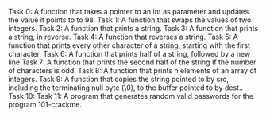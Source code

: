 Task 0: A function that takes a pointer to an int as parameter and updates the value it points to to 98.
Task 1: A function that swaps the values of two integers.
Task 2: A function that prints a string.
Task 3: A function that prints a string, in reverse.
Task 4: A function that reverses a string.
Task 5: A function that prints every other character of a string, starting with the first character.
Task 6: A function that prints half of a string, followed by a new line
Task 7: A function that prints the second half of the string If the number of characters is odd.
Task 8: A function that prints n elements of an array of integers.
Task 9: A function that copies the string pointed to by src, including the terminating null byte (\0), to the buffer pointed to by dest..
Task 10: 
Task 11: A program that generates random valid passwords for the program 101-crackme.
